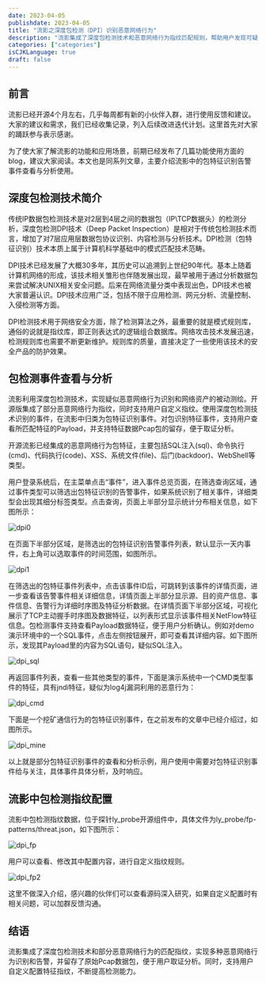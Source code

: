 ```yaml
---
date: 2023-04-05
publishdate: 2023-04-05
title: "流影之深度包检测（DPI）识别恶意网络行为"
description: "流影集成了深度包检测技术和恶意网络行为指纹匹配规则，帮助用户发现可疑网络通讯行为"
categories: ["categories"]
isCJKLanguage: true
draft: false
---
```


## 前言
流影已经开源4个月左右，几乎每周都有新的小伙伴入群，进行使用反馈和建议。大家的建议和需求，我们已经收集记录，列入后续改进迭代计划。这里首先对大家的踊跃参与表示感谢。

为了使大家了解流影的功能和应用场景，前期已经发布了几篇功能使用方面的blog，建议大家阅读。本文也是同系列文章，主要介绍流影中的包特征识别告警事件查看与分析使用。

## 深度包检测技术简介
传统IP数据包检测技术是对2层到4层之间的数据包（IP\TCP数据头）的检测分析，深度包检测DPI技术（Deep Packet Inspection）是相对于传统包检测技术而言，增加了对7层应用层数据包协议识别、内容检测与分析技术。DPI检测（包特征识别）技术本质上属于计算机科学基础中的模式匹配技术范畴。

DPI技术已经发展了大概30多年，其历史可以追溯到上世纪90年代。基本上随着计算机网络的形成，该技术相关雏形也伴随发展出现，最早被用于通过分析数据包来尝试解决UNIX相关安全问题。后来在网络流量分类中表现出色，DPI技术也被大家普遍认识。DPI技术应用广泛，包括不限于应用检测、网元分析、流量控制、入侵检测等方面。

DPI检测技术用于网络安全方面，除了检测算法之外，最重要的就是模式规则库，通俗的说就是指纹库，即正则表达式的逻辑组合数据库。网络攻击技术发展迅速，检测规则库也需要不断更新维护。规则库的质量，直接决定了一些使用该技术的安全产品的防护效果。


## 包检测事件查看与分析
流影利用深度包检测技术，实现疑似恶意网络行为识别和网络资产的被动测绘。开源版集成了部分恶意网络行为指纹，同时支持用户自定义指纹。使用深度包检测技术识别的事件，在流影中归类为包特征识别事件。对包识别特征事件，支持用户查看所匹配特征的Payload，并支持特征数据Pcap包的留存，便于取证分析。

开源流影已经集成的恶意网络行为包特征，主要包括SQL注入(sql)、命令执行(cmd)、代码执行(code)、XSS、系统文件(file)、后门(backdoor)、WebShell等类型。

用户登录系统后，在主菜单点击“事件”，进入事件总览页面，在筛选查询区域，通过事件类型可以筛选出包特征识别的告警事件，如果系统识别了相关事件，详细类型会出现其细分标签类型。点击查询，页面上半部分显示统计分布相关信息，如下图所示：

![dpi0](./dpi_0.png)

在页面下半部分区域，是筛选出的包特征识别告警事件列表，默认显示一天内事件，右上角可以选取事件的时间范围，如图所示。

![dpi1](./dpi_1.png)

在筛选出的包特征事件列表中，点击该事件ID后，可跳转到该事件的详情页面，进一步查看该告警事件相关详细信息，详情页面上半部分显示源、目的资产信息、事件信息、告警行为详细时序图及特征分析数据。在详情页面下半部分区域，可视化展示了TCP主动握手时序图及数据特征，以列表形式显示该事件相关NetFlow特征信息。包检测事件支持查看Payload数据特征，便于用户分析确认。例如对demo演示环境中的一个SQL事件，点击左侧按钮展开，即可查看其详细内容。如下图所示，发现其Payload里的内容为SQL语句，疑似SQL注入。

![dpi_sql](./dpi_sql.png)

再返回事件列表，查看一些其他类型的事件，下面是演示系统中一个CMD类型事件的特征，具有jndi特征，疑似为log4j漏洞利用的恶意行为：

![dpi_cmd](./dpi_cmd.png)

下面是一个挖矿通信行为的包特征识别事件，在之前发布的文章中已经介绍过，如图所示。

![dpi_mine](./dpi_mine.png)

以上就是部分包特征识别事件的查看和分析示例，用户使用中需要对包特征识别事件给与关注，具体事件具体分析，及时响应。

## 流影中包检测指纹配置
流影中包检测指纹数据，位于探针ly_probe开源组件中，具体文件为ly_probe/fp-patterns/threat.json，如下图所示：

![dpi_fp](./dpi_fp.png)

用户可以查看、修改其中配置内容，进行自定义指纹规则。

![dpi_fp2](./dpi_fp_2.png)

这里不做深入介绍，感兴趣的伙伴们可以查看源码深入研究，如果自定义配置时有相关问题，可以加群反馈沟通。

## 结语
流影集成了深度包检测技术和部分恶意网络行为的匹配指纹，实现多种恶意网络行为识别和告警，并留存了原始Pcap数据包，便于用户取证分析。同时，支持用户自定义配置特征指纹，不断提高检测能力。

